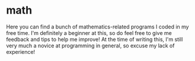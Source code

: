 # math
Here you can find a bunch of mathematics-related programs I coded in my free time. I'm definitely a beginner at this, so do feel free to give me feedback and tips to help me improve!
At the time of writing this, I'm still very much a novice at programming in general, so excuse my lack of experience!
